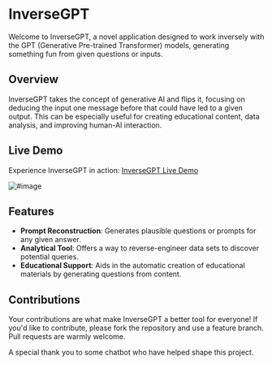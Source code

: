 # InverseGPT

Welcome to InverseGPT, a novel application designed to work inversely with the GPT (Generative Pre-trained Transformer) models, generating something fun from given questions or inputs.

## Overview

InverseGPT takes the concept of generative AI and flips it, focusing on deducing the input one message before that could have led to a given output. This can be especially useful for creating educational content, data analysis, and improving human-AI interaction.

## Live Demo

Experience InverseGPT in action: [InverseGPT Live Demo](https://fabriziosalmi.github.io/InverseGPT/)

![#image](https://github.com/fabriziosalmi/InverseGPT/blob/main/InverseGPT.png?raw=true)

## Features

- **Prompt Reconstruction**: Generates plausible questions or prompts for any given answer.
- **Analytical Tool**: Offers a way to reverse-engineer data sets to discover potential queries.
- **Educational Support**: Aids in the automatic creation of educational materials by generating questions from content.

## Contributions

Your contributions are what make InverseGPT a better tool for everyone! If you'd like to contribute, please fork the repository and use a feature branch. Pull requests are warmly welcome.

A special thank you to some chatbot who have helped shape this project.
